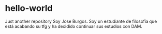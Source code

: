 # hello-world
Just another repository
Soy Jose Burgos.
Soy un estudiante de filosofía que está acabando su tfg y ha decidido continuar sus estudios con DAM.
